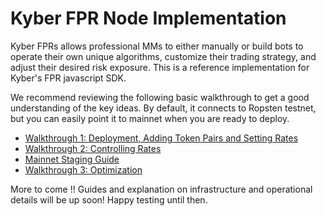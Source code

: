 # Kyber FPR Node Implementation

Kyber FPRs allows professional MMs to either manually or build bots to operate their own unique algorithms, customize their trading strategy, and adjust their desired risk exposure. This is a reference implementation for Kyber's FPR javascript SDK. 

We recommend reviewing the following basic walkthrough to get a good understanding of the key ideas. By default, it connects to Ropsten testnet, but you can easily point it to mainnet when you are ready to deploy. 

- [Walkthrough 1: Deployment, Adding Token Pairs and Setting Rates](docs/walkthrough1.md)
- [Walkthrough 2: Controlling Rates](docs/walkthrough2.md)
- [Mainnet Staging Guide](docs/mainnetStaging.md)
- [Walkthrough 3: Optimization ](docs/walkthrough3.md)

More to come !! Guides and explanation on infrastructure and operational details will be up soon! Happy testing until then.



